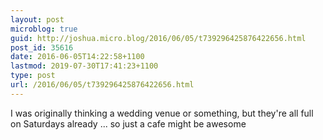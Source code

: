 ```yaml
---
layout: post
microblog: true
guid: http://joshua.micro.blog/2016/06/05/t739296425876422656.html
post_id: 35616
date: 2016-06-05T14:22:58+1100
lastmod: 2019-07-30T17:41:23+1100
type: post
url: /2016/06/05/t739296425876422656.html
---
```

I was originally thinking a wedding venue or something, but they're all full on Saturdays already ... so just a cafe might be awesome
